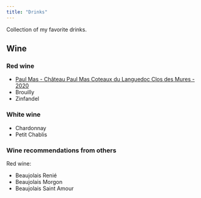 ```yaml
---
title: "Drinks"
---
```


Collection of my favorite drinks.

## Wine

### Red wine

- [Paul Mas - Château Paul Mas Coteaux du Languedoc Clos des Mures - 2020](https://www.vivino.com/FR/en/paul-mas-chateau-paul-mas-coteaux-du-languedoc-clos-des-mures)
- Brouilly
- Zinfandel

### White wine

- Chardonnay
- Petit Chablis

### Wine recommendations from others

Red wine:

- Beaujolais Renié
- Beaujolais Morgon
- Beaujolais Saint Amour
